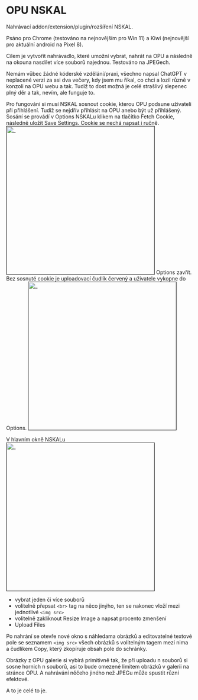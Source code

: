 # OPU NSKAL
 Nahrávací addon/extension/plugin/rozšíření NSKAL.
 
Psáno pro Chrome (testováno na nejnovějším pro Win 11) a Kiwi (nejnovější pro aktuální android na Pixel 8).
  
Cílem je vytvořit nahrávadlo, které umožní vybrat, nahrát na OPU a následně na okouna nasdílet více souborů najednou. Testováno na JPEGech.

Nemám vůbec žádné kóderské vzdělání/praxi, všechno napsal ChatGPT v neplacené verzi za asi dva večery, kdy jsem mu říkal, co chci a lozil různě v konzoli na OPU webu a tak. Tudíž to dost možná je celé strašlivý slepenec plný děr a tak, nevím, ale funguje to.

Pro fungování si musí NSKAL sosnout cookie, kterou OPU podsune uživateli při přihlášení. Tudíž se nejdřív přihlásit na OPU anebo být už přihlášený. Sosání se provádí v Options NSKALu klikem na tlačítko Fetch Cookie, následně uložit Save Settings. Cookie se nechá napsat i ručně.
<img src="https://opu.peklo.biz/p/25/01/02/1735796070-54418.jpg" border="1" width=400 alt="_"/>
 Options zavřít. Bez sosnuté cookie je uploadovací čudlík červený a uživatele vykopne do Options.
<img src="https://opu.peklo.biz/p/25/01/02/1735795915-9d891.jpg" border="1" width=400 alt="_"/>

V hlavním okně NSKALu
<img src="https://opu.peklo.biz/p/25/01/02/1735795734-b7b94.jpg" border="1" width=400 alt="_"/> 
- vybrat jeden či více souborů
- volitelně přepsat `<br>` tag na něco jinýho, ten se nakonec vloží mezi jednotlivé `<img src>`
- volitelně zakliknout Resize Image a napsat procento zmenšení
- Upload Files

Po nahrání se otevře nové okno s náhledama obrázků a editovatelné textové pole se seznamem `<img src>` všech obrázků s volitelným tagem mezi nima a čudlíkem Copy, který zkopíruje obsah pole do schránky.

Obrázky z OPU galerie si vybírá primitivně tak, že při uploadu n souborů si sosne hornich n souborů, asi to bude omezené limitem obrázků v galerii na stránce OPU. A nahrávání něčeho jiného než JPEGu může spustit různí efektové.

A to je celé to je.